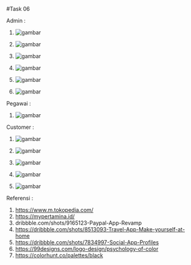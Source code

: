 #Task 06

Admin :
1. ![gambar](https://github.com/maulana6008/simulasi_lks_1/blob/main/task_6/img/admin/img.png)

2. ![gambar](https://github.com/maulana6008/simulasi_lks_1/blob/main/task_6/img/admin/img1.png)

3. ![gambar](https://github.com/maulana6008/simulasi_lks_1/blob/main/task_6/img/admin/img2.png)

4. ![gambar](https://github.com/maulana6008/simulasi_lks_1/blob/main/task_6/img/admin/img3.png)

5. ![gambar](https://github.com/maulana6008/simulasi_lks_1/blob/main/task_6/img/admin/img4.png)

6. ![gambar](https://github.com/maulana6008/simulasi_lks_1/blob/main/task_6/img/admin/img5.png)

Pegawai :
1. ![gambar](https://github.com/maulana6008/simulasi_lks_1/blob/main/task_6/img/pegawai/img.png)

Customer : 
1. ![gambar](https://github.com/maulana6008/simulasi_lks_1/blob/main/task_6/img/customer/img.png)

2. ![gambar](https://github.com/maulana6008/simulasi_lks_1/blob/main/task_6/img/customer/img1.png)

3. ![gambar](https://github.com/maulana6008/simulasi_lks_1/blob/main/task_6/img/customer/img2.png)

4. ![gambar](https://github.com/maulana6008/simulasi_lks_1/blob/main/task_6/img/customer/img3.png)

5. ![gambar](https://github.com/maulana6008/simulasi_lks_1/blob/main/task_6/img/customer/halaman.png)

Referensi :
1. https://www.m.tokopedia.com/
2. https://mypertamina.id/
3. dribbble.com/shots/9165123-Paypal-App-Revamp
4. https://dribbble.com/shots/8513093-Travel-App-Make-yourself-at-home
5. https://dribbble.com/shots/7834997-Social-App-Profiles
6. https://99designs.com/logo-design/psychology-of-color
7. https://colorhunt.co/palettes/black
